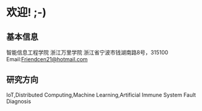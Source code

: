 # 欢迎! ;-)


## 基本信息

智能信息工程学院
浙江万里学院
浙江省宁波市钱湖南路8号，315100
Email:Friendcen21@hotmail.com


## 研究方向

IoT,Distributed Computing,Machine Learning,Artificial Immune System
Fault Diagnosis